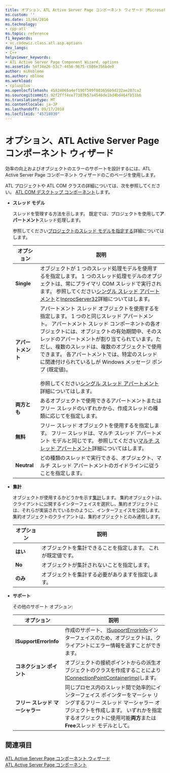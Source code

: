 ```yaml
---
title: オプション、ATL Active Server Page コンポーネント ウィザード |Microsoft Docs
ms.custom: ''
ms.date: 11/04/2016
ms.technology:
- cpp-atl
ms.topic: reference
f1_keywords:
- vc.codewiz.class.atl.asp.options
dev_langs:
- C++
helpviewer_keywords:
- ATL Active Server Page Component Wizard, options
ms.assetid: 54f34e26-53c7-4456-9675-cb86e356bde0
author: mikeblome
ms.author: mblome
ms.workload:
- cplusplus
ms.openlocfilehash: 45824065a4ef190f509f003656b9d232ae287ca2
ms.sourcegitcommit: 92f2fff4ce77387b57a4546de1bd4bd464fb51b6
ms.translationtype: MT
ms.contentlocale: ja-JP
ms.lasthandoff: 09/17/2018
ms.locfileid: "45718030"
---
```

# <a name="options-atl-active-server-page-component-wizard"></a>オプション、ATL Active Server Page コンポーネント ウィザード

効率の向上およびオブジェクトのエラーのサポートを設計するには、ATL Active Server Page コンポーネント ウィザードのこのページを使用します。

ATL プロジェクトや ATL COM クラスの詳細については、次を参照してください。 [ATL COM デスクトップ コンポーネント](../../atl/atl-com-desktop-components.md)します。

- **スレッド モデル**

   スレッドを管理する方法を示します。 既定では、プロジェクトを使用して**アパートメント**スレッド処理します。

   参照してください[プロジェクトのスレッド モデルを指定する](../../atl/specifying-the-threading-model-for-a-project-atl.md)詳細についてはします。

   |オプション|説明|
   |------------|-----------------|
   |**Single**|オブジェクトが 1 つのスレッド処理モデルを使用するを指定します。 1 つのスレッド処理モデルのオブジェクトは、常にプライマリ COM スレッドで実行されます。 参照してください[シングル スレッド アパートメント](/windows/desktop/com/single-threaded-apartments)と[InprocServer32](/windows/desktop/com/inprocserver32)詳細についてはします。|
   |**アパートメント**|アパートメント スレッド オブジェクトを使用するを指定します。 1 つのと同じスレッド アパートメント。 アパートメント スレッド コンポーネントの各オブジェクトには、オブジェクトの有効期間中、そのスレッドのアパートメントが割り当てられています。ただし、複数のスレッドは、複数のオブジェクトで使用できます。 各アパートメントでは、特定のスレッドに関連付けられているしが Windows メッセージ ポンプ (既定値)。<br /><br /> 参照してください[シングル スレッド アパートメント](/windows/desktop/com/single-threaded-apartments)詳細についてはします。|
   |**両方とも**|あるオブジェクトで使用できるアパートメントまたはフリー スレッドのいずれかから、作成スレッドの種類に応じてを指定します。|
   |**無料**|フリー スレッド オブジェクトを使用するを指定します。 フリー スレッドは、マルチ スレッド アパートメント モデルと同じです。 参照してください[マルチ スレッド アパートメント](/windows/desktop/com/multithreaded-apartments)詳細についてはします。|
   |**Neutral**|どの種類のスレッドで実行できる、オブジェクト、マルチ スレッド アパートメントのガイドラインに従うことを指定します。|

- **集計**

   オブジェクトが使用するかどうかを示す[集計](/windows/desktop/com/aggregation)します。 集約オブジェクトは、クライアントに公開するインターフェイスを選択し、集約オブジェクトには、それらが実装されているかのように、インターフェイスを公開します。 集約オブジェクトのクライアントは、集約オブジェクトとのみ通信します。

   |オプション|説明|
   |------------|-----------------|
   |**はい**|オブジェクトを集計できることを指定します。 これが既定値です。|
   |**No**|オブジェクトが集計されないことを指定します。|
   |**のみ**|オブジェクトを集計する必要がありますを指定します。|

- **サポート**

   その他のサポート オプション:

   |オプション|説明|
   |------------|-----------------|
   |**ISupportErrorInfo**|作成のサポート、 [ISupportErrorInfo](../../atl/reference/isupporterrorinfoimpl-class.md)インターフェイスのため、オブジェクトは、クライアントにエラー情報を返すことができます。|
   |**コネクション ポイント**|オブジェクトの接続ポイントからの派生オブジェクトのクラスを作成することにより[IConnectionPointContainerImpl](../../atl/reference/iconnectionpointcontainerimpl-class.md)します。|
   |**フリー スレッド マーシャラー**|同じプロセス内のスレッド間で効率的にインターフェイス ポインターをマーシャ リングするフリー スレッド マーシャラー オブジェクトを作成します。 いずれかを指定するオブジェクトに使用可能**両方**または**Free**スレッド モデルとして。|

## <a name="see-also"></a>関連項目

[ATL Active Server Page コンポーネント ウィザード](../../atl/reference/atl-active-server-page-component-wizard.md)   
[ATL Active Server Page コンポーネント](../../atl/reference/adding-an-atl-active-server-page-component.md)

